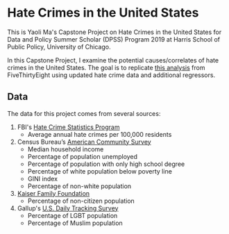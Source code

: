 # Hate Crimes in the United States
This is Yaoli Ma's Capstone Project on Hate Crimes in the United States for Data and Policy Summer Scholar (DPSS) Program 2019 at Harris School of Public Policy, University of Chicago. 

In this Capstone Project, I examine the potential causes/correlates of hate crimes in the United States. The goal is to replicate [this analysis](https://fivethirtyeight.com/features/higher-rates-of-hate-crimes-are-tied-to-income-inequality/) from FiveThirtyEight using updated hate crime data and additional regressors.

## Data
The data for this project comes from several sources:
1. FBI's [Hate Crime Statistics Program](https://www.fbi.gov/services/cjis/ucr/hate-crime)
   - Average annual hate crimes per 100,000 residents
2. Census Bureau’s [American Community Survey](https://www.census.gov/programs-surveys/acs)
   - Median household income
   - Percentage of population unemployed
   - Percentage of population with only high school degree
   - Percentage of white population below poverty line
   - GINI index
   - Percentage of non-white population
3. [Kaiser Family Foundation](https://www.kff.org/a4327ef/)
   - Percentage of non-citizen population
4. Gallup's [U.S. Daily Tracking Survey](https://www.gallup.com/analytics/213617/gallup-analytics.aspx)
   - Percentage of LGBT population
   - Percentage of Muslim population 
